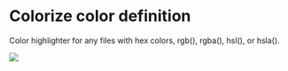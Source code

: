 Colorize color definition
==========================

Color highlighter for any files with hex colors, rgb(), rgba(), hsl(), or hsla().

![](/images/example.png)